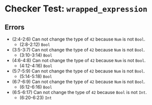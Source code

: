 # Checker Test: `wrapped_expression`

## Errors
- (2:4-2:6) Can not change the type of `42` because `Num` is not `Bool`.
  - (2:8-2:12) `Bool`
- (3:5-3:7) Can not change the type of `42` because `Num` is not `Bool`.
  - (3:10-3:14) `Bool`
- (4:6-4:8) Can not change the type of `42` because `Num` is not `Bool`.
  - (4:12-4:16) `Bool`
- (5:7-5:9) Can not change the type of `42` because `Num` is not `Bool`.
  - (5:14-5:18) `Bool`
- (6:7-6:9) Can not change the type of `42` because `Num` is not `Bool`.
  - (6:12-6:16) `Bool`
- (6:5-6:17) Can not change the type of `42` because `Bool` is not `Int`.
  - (6:20-6:23) `Int`
